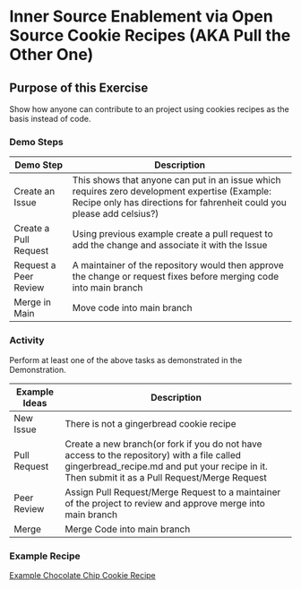 # Inner Source Enablement via Open Source Cookie Recipes (AKA Pull the Other One)

## Purpose of this Exercise

Show how anyone can contribute to an project using cookies recipes as the basis instead of code.

### Demo Steps

| Demo Step              | Description                                                                                                                                                             |
|------------------------|-------------------------------------------------------------------------------------------------------------------------------------------------------------------------|
| Create an Issue        | This shows that anyone can put in an issue which requires zero development expertise (Example: Recipe only has directions for fahrenheit could you please add celsius?) |
| Create a Pull Request  | Using previous example create a pull request to add the change and associate it with the Issue                                                                          |
| Request a  Peer Review | A maintainer of the repository would then approve the change or request fixes before merging code into main branch                                                      |
| Merge in Main          | Move code into main branch                                                                                                                                              |

### Activity

Perform at least one of the above tasks as demonstrated in the Demonstration.

| Example Ideas | Description                                                                                                                                                                                 |
|---------------|---------------------------------------------------------------------------------------------------------------------------------------------------------------------------------------------|
| New Issue     | There is not a gingerbread cookie recipe                                                                                                                                                    |
| Pull Request  | Create a new branch(or fork if you do not have access to the repository) with a file called gingerbread_recipe.md and put your recipe in it. Then submit it as a Pull Request/Merge Request |
| Peer Review   | Assign Pull Request/Merge Request to a maintainer of the project to review and approve merge into main branch                                                                               |
| Merge         | Merge Code into main branch                                                                                                                                                                 |

### Example Recipe

[Example Chocolate Chip Cookie Recipe](chocolate_chip.md)
